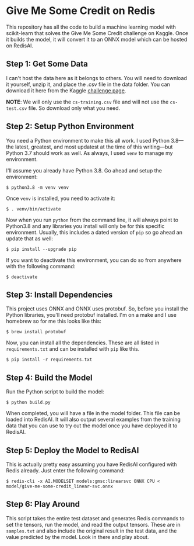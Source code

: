 # Give Me Some Credit on Redis

This repository has all the code to build a machine learning model with scikit-learn that solves the Give Me Some Credit challenge on Kaggle. Once it builds the model, it will convert it to an ONNX model which can be hosted on RedisAI.

## Step 1: Get Some Data

I can't host the data here as it belongs to others. You will need to download it yourself, unzip it, and place the .csv file in the data folder. You can download it here from the Kaggle [challenge page](https://www.kaggle.com/c/GiveMeSomeCredit/data).

**NOTE**: We will only use the `cs-training.csv` file and will not use the `cs-test.csv` file. So download only what you need.

## Step 2: Setup Python Environment

You need a Python environment to make this all work. I used Python 3.8—the latest, greatest, and most updatest at the time of this writing—but Python 3.7 should work as well. As always, I used `venv` to manage my environment.

I'll assume you already have Python 3.8. Go ahead and setup the environment:

    $ python3.8 -m venv venv

Once `venv` is installed, you need to activate it:

    $ . venv/bin/activate

Now when you run `python` from the command line, it will always point to Python3.8 and any libraries you install will only be for this specific environment. Usually, this includes a dated version of `pip` so go ahead an update that as well:

    $ pip install --upgrade pip

If you want to deactivate this environment, you can do so from anywhere with the following command:

    $ deactivate

## Step 3: Install Dependencies

This project uses ONNX and ONNX uses protobuf. So, before you install the Python libraries, you'll need protobuf installed. I'm on a make and I use homebrew so for me this looks like this:

    $ brew install protobuf

Now, you can install all the dependencies. These are all listed in `requirements.txt` and can be installed with `pip` like this.

    $ pip install -r requirements.txt


## Step 4: Build the Model

Run the Python script to build the model:

    $ python build.py

When completed, you will have a file in the model folder. This file can be loaded into RedisAI. It will also output several examples from the training data that you can use to try out the model once you have deployed it to RedisAI.

## Step 5: Deploy the Model to RedisAI

This is actually pretty easy assuming you have RedisAI configured with Redis already. Just enter the following command:

    $ redis-cli -x AI.MODELSET models:gmsc:linearsvc ONNX CPU < model/give-me-some-credit_linear-svc.onnx

## Step 6: Play Around

This script takes the entire test dataset and generates Redis commands to set the tensors, run the model, and read the output tensors. These are in `samples.txt` and also include the original result in the test data, and the value predicted by the model. Look in there and play about.
